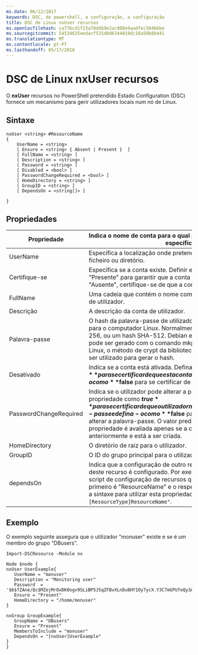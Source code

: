 ```yaml
---
ms.date: 06/12/2017
keywords: DSC, do powershell, a configuração, a configuração
title: DSC de Linux nxUser recursos
ms.openlocfilehash: ca77bcd1f23a78ddb9e2ac988e4aadfec504bbbe
ms.sourcegitcommit: 54534635eedacf531d8d6344019dc16a50b8b441
ms.translationtype: MT
ms.contentlocale: pt-PT
ms.lasthandoff: 05/17/2018
---
```

# <a name="dsc-for-linux-nxuser-resource"></a>DSC de Linux nxUser recursos

O **nxUser** recursos no PowerShell pretendido Estado Configuration (DSC) fornece um mecanismo para gerir utilizadores locais num nó de Linux.

## <a name="syntax"></a>Sintaxe

```
nxUser <string> #ResourceName
{
    UserName = <string>
    [ Ensure = <string> { Absent | Present }  ]
    [ FullName = <string> ]
    [ Description = <string> ]
    [ Password = <string> ]
    [ Disabled = <bool> ]
    [ PasswordChangeRequired = <bool> ]
    [ HomeDirectory = <string> ]
    [ GroupID = <string> ]
    [ DependsOn = <string[]> ]

}
```

## <a name="properties"></a>Propriedades

|  Propriedade |  Indica o nome de conta para o qual pretende garantir um estado específico. |
|---|---|
| UserName| Especifica a localização onde pretende garantir o estado de um ficheiro ou diretório.|
| Certifique-se| Especifica se a conta existe. Definir esta propriedade para "Presente" para garantir que a conta existe e defina-o para "Ausente", certifique-se de que a conta não existe.|
| FullName| Uma cadeia que contém o nome completo a utilizar para a conta de utilizador.|
| Descrição| A descrição da conta de utilizador.|
| Palavra-passe| O hash da palavra-passe de utilizadores no formato adequado para o computador Linux. Normalmente, trata-se um salted SHA-256, ou um hash SHA-512. Debian e Ubuntu Linux, este valor pode ser gerado com o comando mkpasswd. Para outros distros Linux, o método de crypt da biblioteca de Crypt do Python pode ser utilizado para gerar o hash.|
| Desativado| Indica se a conta está ativada. Defina esta propriedade como **$true** para se certificar de que esta conta está desativada e defina-o como **$false** para se certificar de que está ativada.|
| PasswordChangeRequired| Indica se o utilizador pode alterar a palavra-passe. Defina esta propriedade como **$true** para se certificar de que o utilizador não é possível alterar a palavra-passe e defina-o como **$false** para permitir ao utilizador alterar a palavra-passe. O valor predefinido é **$false**. Esta propriedade é avaliada apenas se a conta de utilizador não existia anteriormente e está a ser criada.|
| HomeDirectory| O diretório de raiz para o utilizador.|
| GroupID| O ID do grupo principal para o utilizador.|
| dependsOn | Indica que a configuração de outro recurso tem de executar antes deste recurso é configurado. Por exemplo, se o ID do bloco de script de configuração de recursos que pretende executar primeiro é "ResourceName" e o respetivo tipo é "ResourceType", a sintaxe para utilizar esta propriedade é `DependsOn = "[ResourceType]ResourceName"`.|

## <a name="example"></a>Exemplo

O exemplo seguinte assegura que o utilizador "monuser" existe e se é um membro do grupo "DBusers".

```
Import-DSCResource -Module nx

Node $node {
nxUser UserExample{
   UserName = "monuser"
   Description = "Monitoring user"
   Password  =    '$6$fZAne/Qc$MZejMrOxDK0ogv9SLiBP5J5qZFBvXLnDu8HY1Oy7ycX.Y3C7mGPUfeQy3A82ev3zIabhDQnj2ayeuGn02CqE/0'
   Ensure = "Present"
   HomeDirectory = "/home/monuser"
}

nxGroup GroupExample{
   GroupName = "DBusers"
   Ensure = "Present"
   MembersToInclude = "monuser"
   DependsOn = "[nxUser]UserExample"
}
}
```